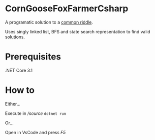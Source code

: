 # CornGooseFoxFarmerCsharp

A programatic solution to a [common riddle](https://www.riddles.com/1026#:~:text=Answer%3A,alone%20to%20get%20the%20goose.).

Uses singly linked list, BFS and state search representation to find valid solutions.

# Prerequisites

.NET Core 3.1

# How to

Either...

Execute in _/source_
```dotnet run```

Or...

Open in VsCode and press _F5_
